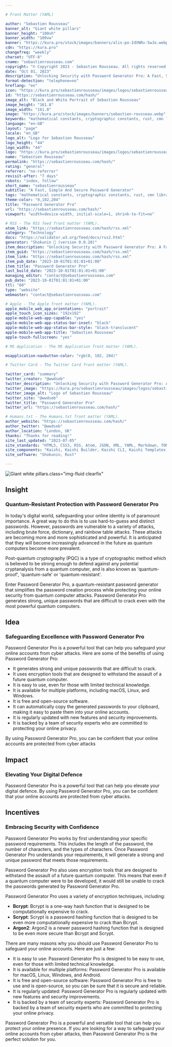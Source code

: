 ```yaml
---

# Front Matter (YAML)

author: "Sebastien Rousseau"
banner_alt: "Giant white pillars"
banner_height: "100vh"
banner_width: "100vw"
banner: "https://kura.pro/stock/images/banners/alis-po-IdVNRv-5wJo.webp"
cdn: "https://kura.pro"
changefreq: "weekly"
charset: "UTF-8"
cname: "sebastienrousseau.com"
copyright: "© Copyright 2023 - Sebastien Rousseau. All rights reserved."
date: "Oct 01, 2023"
description: "Unlocking Security with Password Generator Pro: A Fast, Simple, and Secure Password Solution"
format-detection: "telephone=no"
hreflang: "en"
icon: "https://kura.pro/sebastienrousseau/images/logos/sebastienrousseau.svg"
id: "https://sebastienrousseau.com/hash/"
image_alt: "Black and White Portrait of Sebastien Rousseau"
image_height: "161.8"
image_width: "161.8"
image: "https://kura.pro/stock/images/banners/sebastien-rousseau.webp"
keywords: "mathematical constants, cryptographic constants, rust, cmn library, secure, reliable, accurate, portability, performance, documentation, versatility"
language: "en-GB"
layout: "page"
locale: "en_GB"
logo_alt: "Logo for Sebastien Rousseau"
logo_height: "44"
logo_width: "44"
logo: "https://kura.pro/sebastienrousseau/images/logos/sebastienrousseau.webp"
name: "Sebastien Rousseau"
permalink: "https://sebastienrousseau.com/hash/"
rating: "general"
referrer: "no-referrer"
revisit-after: "7 days"
robots: "index, follow"
short_name: "sebastienrousseau"
subtitle: "A Fast, Simple And Secure Password Generator"
tags: "mathematical constants, cryptographic constants, rust, cmn library, secure, reliable, accurate, portability, performance, documentation, versatility"
theme-color: "0,102,204"
title: "Password Generator Pro"
url: "https://sebastienrousseau.com/hash/"
viewport: "width=device-width, initial-scale=1, shrink-to-fit=no"

# RSS - The RSS feed front matter (YAML).
atom_link: "https://sebastienrousseau.com/hash/rss.xml"
category: "Technology"
docs: "https://validator.w3.org/feed/docs/rss2.html"
generator: "Shokunin 🦀 (version 0.0.20)"
item_description: "Unlocking Security with Password Generator Pro: A Fast, Simple, and Secure Password Solution"
item_guid: "https://sebastienrousseau.com/hash/rss.xml"
item_link: "https://sebastienrousseau.com/hash/rss.xml"
item_pub_date: "2023-10-01T01:01:01+01:00"
item_title: "Password Generator Pro"
last_build_date: "2023-10-01T01:01:01+01:00"
managing_editor: "contact@sebastienrousseau.com"
pub_date: "2023-10-01T01:01:01+01:00"
ttl: "60"
type: "website"
webmaster: "contact@sebastienrousseau.com"

# Apple - The Apple front matter (YAML).
apple_mobile_web_app_orientations: "portrait"
apple_touch_icon_sizes: "192x192"
apple-mobile-web-app-capable: "yes"
apple-mobile-web-app-status-bar-inset: "black"
apple-mobile-web-app-status-bar-style: "black-translucent"
apple-mobile-web-app-title: "Sebastien Rousseau"
apple-touch-fullscreen: "yes"

# MS Application - The MS Application front matter (YAML).

msapplication-navbutton-color: "rgb(0, 102, 204)"

# Twitter Card - The Twitter Card front matter (YAML).

twitter_card: "summary"
twitter_creator: "@wwdseb"
twitter_description: "Unlocking Security with Password Generator Pro: A Fast, Simple, and Secure Password Solution"
twitter_image: "https://kura.pro/sebastienrousseau/images/logos/sebastienrousseau.webp"
twitter_image_alt: "Logo of Sebastien Rousseau"
twitter_site: "@wwdseb"
twitter_title: "Password Generator Pro"
twitter_url: "https://sebastienrousseau.com/hash/"

# Humans.txt - The Humans.txt front matter (YAML).
author_website: "https://sebastienrousseau.com/hash/"
author_twitter: "@wwdseb"
author_location: "London, UK"
thanks: "Thanks for reading!"
site_last_updated: "2023-07-05"
site_standards: "HTML5, CSS3, RSS, Atom, JSON, XML, YAML, Markdown, TOML"
site_components: "Kaishi, Kaishi Builder, Kaishi CLI, Kaishi Templates, Kaishi Themes"
site_software: "Shokunin, Rust"

---
```


![Giant white pillars](https://kura.pro/stock/images/banners/alis-po-IdVNRv-5wJo.webp).class=\"img-fluid clearfix\"

## Insight

### Quantum-Resistant Protection with Password Generator Pro

In today's digital world, safeguarding your online identity is of paramount importance. A great way to do this is to use hard-to-guess and distinct passwords. However, passwords are vulnerable to a variety of attacks, including brute force, dictionary, and rainbow table attacks. These attacks are becoming more and more sophisticated and powerful. It is anticipated that they will become increasingly advanced in the future as quantum computers become more prevalent.

Post-quantum cryptography (PQC) is a type of cryptographic method which is believed to be strong enough to defend against any potential cryptanalysis from a quantum computer, and is also known as 'quantum-proof', 'quantum-safe' or 'quantum-resistant'.

Enter Password Generator Pro, a quantum-resistant password generator that simplifies the password creation process while protecting your online security from quantum computer attacks. Password Generator Pro generates strong, unique passwords that are difficult to crack even with the most powerful quantum computers.

## Idea

### Safeguarding Excellence with Password Generator Pro

Password Generator Pro is a powerful tool that can help you safeguard your online accounts from cyber attacks. Here are some of the benefits of using Password Generator Pro:

- It generates strong and unique passwords that are difficult to crack.
- It uses encryption tools that are designed to withstand the assault of a future quantum computer.
- It is easy to use, even for those with limited technical knowledge.
- It is available for multiple platforms, including macOS, Linux, and Windows.
- It is free and open-source software.
- It can automatically copy the generated passwords to your clipboard, making it easy to paste them into your online accounts.
- It is regularly updated with new features and security improvements.
- It is backed by a team of security experts who are committed to protecting your online privacy.

By using Password Generator Pro, you can be confident that your online accounts are protected from cyber attacks

## Impact

### Elevating Your Digital Defence

Password Generator Pro is a powerful tool that can help you elevate your digital defence. By using Password Generator Pro, you can be confident that your online accounts are protected from cyber attacks.

## Incentives

### Embracing Security with Confidence

Password Generator Pro works by first understanding your specific password requirements. This includes the length of the password, the number of characters, and the types of characters. Once Password Generator Pro understands your requirements, it will generate a strong and unique password that meets those requirements.

Password Generator Pro also uses encryption tools that are designed to withstand the assault of a future quantum computer. This means that even if a quantum computer were to be developed, it would still be unable to crack the passwords generated by Password Generator Pro.

Password Generator Pro uses a variety of encryption techniques, including:

- **Bcrypt**: Bcrypt is a one-way hash function that is designed to be computationally expensive to crack.
- **Scrypt**: Scrypt is a password hashing function that is designed to be even more computationally expensive to crack than Bcrypt.
- **Argon2**: Argon2 is a newer password hashing function that is designed to be even more secure than Bcrypt and Scrypt.

There are many reasons why you should use Password Generator Pro to safeguard your online accounts. Here are just a few:

- It is easy to use: Password Generator Pro is designed to be easy to use, even for those with limited technical knowledge.
- It is available for multiple platforms: Password Generator Pro is available for macOS, Linux, Windows, and Android.
- It is free and open-source software: Password Generator Pro is free to use and is open-source, so you can be sure that it is secure and reliable.
- It is regularly updated: Password Generator Pro is regularly updated with new features and security improvements.
- It is backed by a team of security experts: Password Generator Pro is backed by a team of security experts who are committed to protecting your online privacy.

Password Generator Pro is a powerful and versatile tool that can help you protect your online presence. If you are looking for a way to safeguard your online accounts from cyber attacks, then Password Generator Pro is the perfect solution for you.
